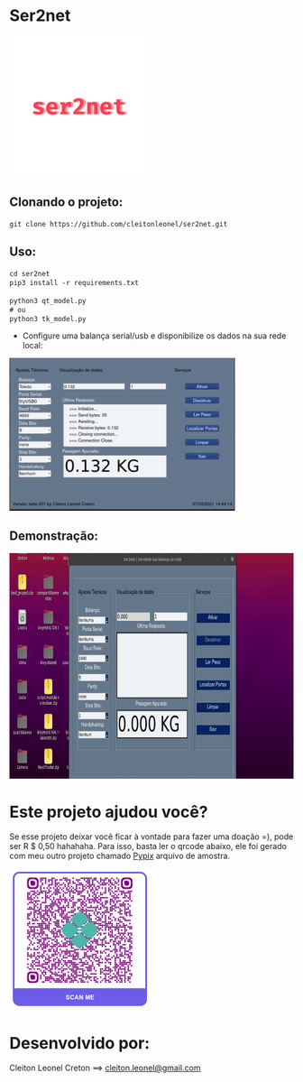 # Ser2net

<img src="https://github.com/cleitonleonel/Ser2net/blob/master/img/ser2net-logo.png?raw=true" alt="Your image title" width="250"/>

## Clonando o projeto:

```shell
git clone https://github.com/cleitonleonel/ser2net.git
```

## Uso:
```shell
cd ser2net
pip3 install -r requirements.txt

python3 qt_model.py 
# ou
python3 tk_model.py
```

- Configure uma balança serial/usb e disponibilize os dados na sua rede local:
  
<img src="https://github.com/cleitonleonel/Ser2net/blob/master/img/ser2net.png?raw=true" width="400">
  

## Demonstração:
<img src="https://github.com/cleitonleonel/Ser2net/blob/master/img/ser2net.gif?raw=true" alt="Your image title" width="600" height="400"/>

# Este projeto ajudou você?

Se esse projeto deixar você ficar à vontade para fazer uma doação =), pode ser R $ 0,50 hahahaha. Para isso, basta ler o qrcode abaixo, ele foi gerado com meu outro projeto chamado [Pypix](https://github.com/cleitonleonel/pypix.git) arquivo de amostra.

<img src="https://github.com/cleitonleonel/pypix/blob/master/qrcode.png?raw=true" alt="Your image title" width="250"/>

# Desenvolvido por:

Cleiton Leonel Creton ==> cleiton.leonel@gmail.com